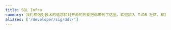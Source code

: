 ```yaml
---
title: SQL Infra
summary: 我们相信对技术的追求和对开源的热爱把你带到了这里。欢迎加入 TiDB 社区，和我们一起开启一段精彩的旅程。
aliases: ['/developer/sig/ddl/']
---
```

